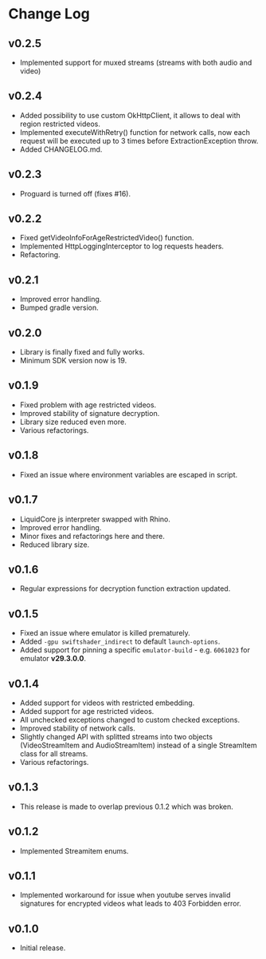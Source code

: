 # Change Log

## v0.2.5
* Implemented support for muxed streams (streams with both audio and video)

## v0.2.4
* Added possibility to use custom OkHttpClient, it allows to deal with region restricted videos.
* Implemented executeWithRetry() function for network calls, now each request will be executed up to 3 times before ExtractionException throw.
* Added CHANGELOG.md.

## v0.2.3
* Proguard is turned off (fixes #16).

## v0.2.2
* Fixed getVideoInfoForAgeRestrictedVideo() function.
* Implemented HttpLoggingInterceptor to log requests headers.
* Refactoring.

## v0.2.1
* Improved error handling.
* Bumped gradle version.

## v0.2.0

* Library is finally fixed and fully works.
* Minimum SDK version now is 19.

## v0.1.9

* Fixed problem with age restricted videos.
* Improved stability of signature decryption.
* Library size reduced even more.
* Various refactorings.

## v0.1.8

* Fixed an issue where environment variables are escaped in script.

## v0.1.7

* LiquidCore js interpreter swapped with Rhino.
* Improved error handling.
* Minor fixes and refactorings here and there.
* Reduced library size.

## v0.1.6

* Regular expressions for decryption function extraction updated.

## v0.1.5

* Fixed an issue where emulator is killed prematurely.
* Added `-gpu swiftshader_indirect` to default `launch-options`.
* Added support for pinning a specific `emulator-build` - e.g. `6061023` for emulator **v29.3.0.0**.

## v0.1.4

* Added support for videos with restricted embedding.
* Added support for age restricted videos.
* All unchecked exceptions changed to custom checked exceptions.
* Improved stability of network calls.
* Slightly changed API with splitted streams into two objects (VideoStreamItem and AudioStreamItem) instead of a single StreamItem class for all streams.
* Various refactorings.

## v0.1.3

* This release is made to overlap previous 0.1.2 which was broken.

## v0.1.2

* Implemented Streamitem enums.

## v0.1.1

* Implemented workaround for issue when youtube serves invalid signatures for encrypted videos what leads to 403 Forbidden error.

## v0.1.0

* Initial release.
